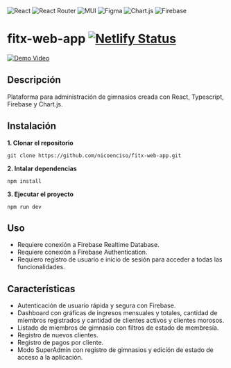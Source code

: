 ![React](https://img.shields.io/badge/react-%2320232a.svg?style=for-the-badge&logo=react&logoColor=%2361DAFB) ![React Router](https://img.shields.io/badge/React_Router-CA4245?style=for-the-badge&logo=react-router&logoColor=white) ![MUI](https://img.shields.io/badge/MUI-%230081CB.svg?style=for-the-badge&logo=mui&logoColor=white) ![Figma](https://img.shields.io/badge/figma-%23F24E1E.svg?style=for-the-badge&logo=figma&logoColor=white) ![Chart.js](https://img.shields.io/badge/chart.js-F5788D.svg?style=for-the-badge&logo=chart.js&logoColor=white) ![Firebase](https://img.shields.io/badge/firebase-a08021?style=for-the-badge&logo=firebase&logoColor=ffcd34)
# fitx-web-app [![Netlify Status](https://api.netlify.com/api/v1/badges/1964a24c-21ee-450f-a92e-b3f82f2f9df9/deploy-status)](https://app.netlify.com/projects/fitx-web-app/deploys)
   [![Demo Video](https://img.youtube.com/vi/8EtwAQU-ZxY/0.jpg)](https://www.youtube.com/watch?v=8EtwAQU-ZxY)

## Descripción
Plataforma para administración de gimnasios creada con React, Typescript, Firebase y Chart.js.

## Instalación

**1. Clonar el repositorio**
```
git clone https://github.com/nicoenciso/fitx-web-app.git
```
**2. Intalar dependencias**
```
npm install
```
**3. Ejecutar el proyecto**
```
npm run dev
```

## Uso
- Requiere conexión a Firebase Realtime Database.
- Requiere conexión a Firebase Authentication.
- Requiero registro de usuario e inicio de sesión para acceder a todas las funcionalidades.

## Características
- Autenticación de usuario rápida y segura con Firebase.
- Dashboard con gráficas de ingresos mensuales y totales, cantidad de miembros registrados y cantidad de clientes activos y clientes morosos.
- Listado de miembros de gimnasio con filtros de estado de membresía.
- Registro de nuevos clientes.
- Registro de pagos por cliente.
- Modo SuperAdmin con registro de gimnasios y edición de estado de acceso a la aplicación.

